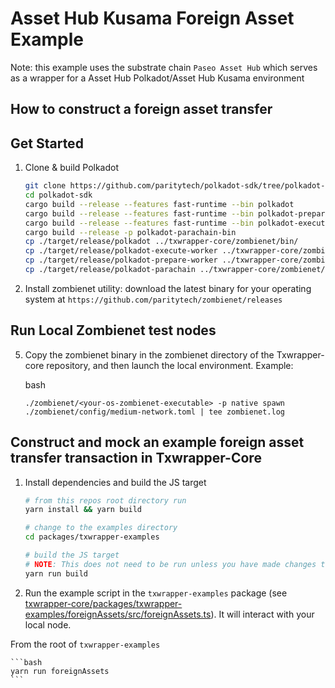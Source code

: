 # Asset Hub Kusama Foreign Asset Example

Note: this example uses the substrate chain `Paseo Asset Hub` which serves as a wrapper for a Asset Hub Polkadot/Asset Hub Kusama environment

## How to construct a foreign asset transfer

## Get Started

1) Clone & build Polkadot

    ```bash
    git clone https://github.com/paritytech/polkadot-sdk/tree/polkadot-stable2409
    cd polkadot-sdk
    cargo build --release --features fast-runtime --bin polkadot
    cargo build --release --features fast-runtime --bin polkadot-prepare-worker
    cargo build --release --features fast-runtime --bin polkadot-execute-worker
    cargo build --release -p polkadot-parachain-bin
    cp ./target/release/polkadot ../txwrapper-core/zombienet/bin/
    cp ./target/release/polkadot-execute-worker ../txwrapper-core/zombienet/bin/
    cp ./target/release/polkadot-prepare-worker ../txwrapper-core/zombienet/bin/
    cp ./target/release/polkadot-parachain ../txwrapper-core/zombienet/bin/
    ```

2) Install zombienet utility: download the latest binary for your operating system at `https://github.com/paritytech/zombienet/releases`

## Run Local Zombienet test nodes

5) Copy the zombienet binary in the zombienet directory of the Txwrapper-core repository, and then launch the local environment. Example:

    bash

    ```
    ./zombienet/<your-os-zombienet-executable> -p native spawn ./zombienet/config/medium-network.toml | tee zombienet.log
    ```

## Construct and mock an example foreign asset transfer transaction in Txwrapper-Core

1) Install dependencies and build the JS target

    ```bash
    # from this repos root directory run
    yarn install && yarn build

    # change to the examples directory
    cd packages/txwrapper-examples

    # build the JS target
    # NOTE: This does not need to be run unless you have made changes to the example as the package will already be built via the command that ran from the root directory above.
    yarn run build
    ```

3) Run the example script in the `txwrapper-examples` package (see [txwrapper-core/packages/txwrapper-examples/foreignAssets/src/foreignAssets.ts](txwrapper-core/packages/txwrapper-examples/foreignAssets/src/foreignAssets.ts)). It will interact with your local node.

From the root of `txwrapper-examples`

    ```bash
    yarn run foreignAssets
    ```
